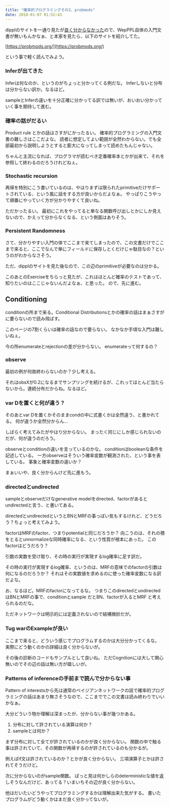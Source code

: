 ```yaml
---
title: "確率的プログラミングその2、probmods"
date: 2018-01-07 01:52:43
---
```


dipplのサイトを一通り見たが[良く分からなかった](https://karino2.github.io/2018/01/04/132.html)ので、WepPPL自体の入門文書が無いもんかなぁ、と本家を見たら、以下のサイトを紹介してた。

[https://probmods.org/](https://probmods.org/)

という事で軽く読んでみよう。


### Inferが出てきた

Inferは何なのか、というのがちょっと分かってくる例だな。
Inferしないと分布は分からない訳か。なるほど。

sampleとInferの違いを十分正確に分かってる訳では無いが、おいおい分かっていく事を期待して進む。

### 確率の話がだるい

Product rule とかの話はさすがにかったるい。
確率的プログラミングの入門文書の難しさはここだよな。
読者に想定してよい範囲が全然わからない。でも全部最初から説明しようとすると膨大になってしまって読めたもんじゃない。

ちゃんと主流になれば、プログラマが読むべき定番確率本とかが出来て、それを参照して終わるのだろうけれどねぇ。

### Stochastic recursion

再帰を特別にこう書いているのは、やはりまずは限られたprimitiveだけサポートされている、という風に話をする方が良いからだよなぁ。
やっぱりこうやって順番にやっていく方が分かりやすくて良いね。

ただかったるい。
最初にこれをやってると単なる関数呼び出しとかにしか見えないので、かえって分からなくなる、という側面はありそう。

### Persistent Randomness

さて、分かりやすい入門の体でここまで来てしまったので、この文書だけでここまで来ると、ここでなんで単にフィールドに保存しとくだけじゃ駄目なの？というのがわからなさそう。

ただ、dipplのサイトを見た後なので、この辺のprimitiveが必要なのは分かる。

このあとのExerciseをちらっと見たが、これはほとんど確率のテストであって、知りたいのはここじゃないんだよなぁ、と思った。
ので、先に進む。

## Conditioning

conditionの所まで来る。Conditional Distributionsとかの確率の話はまぁさすがに要らないので読み飛ばす。

このページの7割くらいは確率の話なので要らない。
なかなか手頃な入門は難しいねぇ。

今の所enumerateとrejectionの差が分からない。
enumerateって何するの？

### observe

最初の例が何故終わらないのか？少し考える。

それはobsXが0.2になるまでサンプリングを続けるが、これってほとんど当たらないから。連続分布だからね。なるほど。

### var Dを置くと何が違う？

そのあとvar Dを置くかそのままcondの中に式書くかは全然違う、と書かれてる。
何が違うか全然分からん…

しばらく考えてみたがやはり分からない。
まったく同じにしか感じられないのだが、何が違うのだろう。

observeとconditionの違いを言っているのかな。
conditionはbooleanな条件を記述している。
一方observeはそういう確率変数が観測された、という事を表している。
事象と確率変数の違いか？

まぁいいや、良く分からんけど先に進もう。

### directedとundirected

sampleとobserveだけなgenerative modelをdirected、factorがあるとundirectedと言う、と書いてある。

directedとundirectedというとBNとMRFの事っぽい気もするけれど、どうだろう？ちょっと考えてみよう。

factorはMRFのfactor、つまりpotentialと同じだろうか？
向こうのは、それの積をとるとunnormalizeな同時確率になる、という性質が根本にあった。
このfactorはどうだろう？

引数の実数を受け取り、その時の実行が実現するlog確率に足す訳だ。

その時の実行が実現するlog確率、というのは、MRFの意味でのfactorの引数は何になるのだろうか？
それはその実数値を求めるのに使った確率変数になる訳だよな。

お、なるほど。MRFのfactorになってるな。
つまりこのdirectedとundirectedはBNとMRFの事で、conditionとsample だとBN、factorが入るとMRF と考えられるのだな。

ただネットワークは明示的には定義されないので結構微妙だが。

### Tug warのExampleが良い

ここまで来ると、どういう感じでプログラムするのかは大分分かってくるな。
実際にどう動くのかの詳細は良く分からないが。


その後の診断のコードもサンプルとして良いね。
ただCognitionには大して関心無いのでその辺の話は無い方が嬉しいが。

### Patterns of inferenceの手前まで読んで分からない事

Pattern of interestsから先は通常のベイジアンネットワークの話で確率的プログラミングの話はあまり無さそうなので、ここまででこの文書は読み終わりでいいかなぁ。

大分どういう物か理解は深まったが、分からない事が幾つかある。

1. 分布に対して許されている演算は何か？
2. sampleとは何か？

まず分布に対して全てが許されているのかが良く分からない。
関数の中で触る事は許されていて、その関数が再帰するのが許されているのも分かるが。

例えばif文は許されているのか？とかが良く分からない。
三項演算子とかは許されてそうだけど。

次に分からないのがsample関数。
ぱっと見は何かしらのdeterministicな値を返しそうなんだけど、あってる？いまいちその辺が良く分からない。

他はだいたいどうやってプログラミングするかは理解出来た気がする。
書いたプログラムがどう動くかはまだ良く分かってないが。
